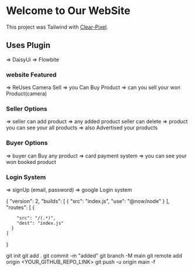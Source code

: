 # Welcome to Our WebSite

This project was Tailwind with [Clear-Pixel](https://clear-pixel-56970.firebaseapp.com/).

## Uses Plugin
=> DaisyUi
=> Flowbite




### website Featured

=> ReUses Camera Sell
=> you Can Buy Product
=> can you sell your won Product(camera)


### Seller Options
=> seller can add product
=> any added product seller can delete
=>  product you can see your all products
=> also Advertised your products


### Buyer Options

=> buyer can Buy any product
=> card payment system
=> you can see your won booked product

### Login System
=> signUp (email, password)
=> google Login system



{
    "version": 2,
    "builds": [
      {
        "src": "index.js",
        "use": "@now/node"
      }
    ],
    "routes": [
      {
        
        "src": "/(.*)",
        "dest": "index.js"
      }
    ]
  }

git init
git add . 
git commit -m "added"
git branch -M main
git remote add origin  <YOUR_GITHUB_REPO_LINK>
git push -u origin main -f